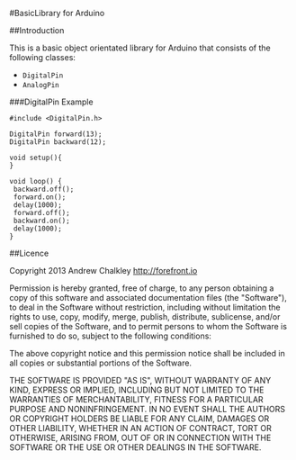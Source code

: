 #BasicLibrary for Arduino

##Introduction

This is a basic object orientated library for Arduino that consists of the following classes:

* `DigitalPin`
* `AnalogPin`

###DigitalPin Example

    #include <DigitalPin.h>
    
    DigitalPin forward(13);
    DigitalPin backward(12);
    
    void setup(){
    }
    
    void loop() {
     backward.off();
     forward.on();
     delay(1000); 
     forward.off();
     backward.on();
     delay(1000);
    }

##Licence

Copyright 2013 Andrew Chalkley
http://forefront.io

Permission is hereby granted, free of charge, to any person obtaining
a copy of this software and associated documentation files (the
"Software"), to deal in the Software without restriction, including
without limitation the rights to use, copy, modify, merge, publish,
distribute, sublicense, and/or sell copies of the Software, and to
permit persons to whom the Software is furnished to do so, subject to
the following conditions:

The above copyright notice and this permission notice shall be
included in all copies or substantial portions of the Software.

THE SOFTWARE IS PROVIDED "AS IS", WITHOUT WARRANTY OF ANY KIND,
EXPRESS OR IMPLIED, INCLUDING BUT NOT LIMITED TO THE WARRANTIES OF
MERCHANTABILITY, FITNESS FOR A PARTICULAR PURPOSE AND
NONINFRINGEMENT. IN NO EVENT SHALL THE AUTHORS OR COPYRIGHT HOLDERS BE
LIABLE FOR ANY CLAIM, DAMAGES OR OTHER LIABILITY, WHETHER IN AN ACTION
OF CONTRACT, TORT OR OTHERWISE, ARISING FROM, OUT OF OR IN CONNECTION
WITH THE SOFTWARE OR THE USE OR OTHER DEALINGS IN THE SOFTWARE.